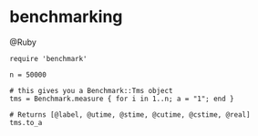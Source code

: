 # benchmarking
@Ruby

	require 'benchmark'
	
	n = 50000
	
	# this gives you a Benchmark::Tms object
	tms = Benchmark.measure { for i in 1..n; a = "1"; end }
	
	# Returns [@label, @utime, @stime, @cutime, @cstime, @real]
	tms.to_a

